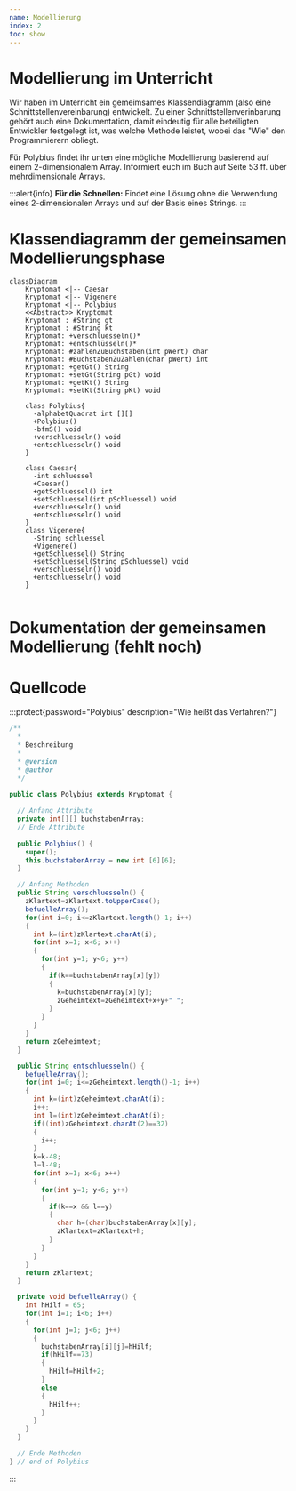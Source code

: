 ```yaml
---
name: Modellierung
index: 2
toc: show
---
```


# Modellierung im Unterricht
Wir haben im Unterricht ein gemeimsames Klassendiagramm (also eine Schnittstellenvereinbarung) entwickelt. Zu einer Schnittstellenverinbarung gehört auch eine Dokumentation, damit eindeutig für alle beteiligten Entwickler festgelegt ist, was welche Methode leistet, wobei das "Wie" den Programmierern obliegt.

Für Polybius findet ihr unten eine mögliche Modellierung basierend auf einem 2-dimensionalem Array. Informiert euch im Buch auf Seite 53 ff. über mehrdimensionale Arrays.

:::alert{info}
**Für die Schnellen:** Findet eine Lösung ohne die Verwendung eines 2-dimensionalen Arrays und auf der Basis eines Strings.
:::

# Klassendiagramm der gemeinsamen Modellierungsphase
```mermaid
classDiagram
    Kryptomat <|-- Caesar
    Kryptomat <|-- Vigenere
    Kryptomat <|-- Polybius
    <<Abstract>> Kryptomat
    Kryptomat : #String gt
    Kryptomat : #String kt
    Kryptomat: +verschluesseln()*
    Kryptomat: +entschlüsseln()*
    Kryptomat: #zahlenZuBuchstaben(int pWert) char
    Kryptomat: #BuchstabenZuZahlen(char pWert) int
    Kryptomat: +getGt() String
    Kryptomat: +setGt(String pGt) void
    Kryptomat: +getKt() String
    Kryptomat: +setKt(String pKt) void

    class Polybius{
      -alphabetQuadrat int [][]
      +Polybius()
      -bfmS() void
      +verschluesseln() void
      +entschluesseln() void
    }

    class Caesar{
      -int schluessel
      +Caesar()
      +getSchluessel() int
      +setSchluessel(int pSchluessel) void 
      +verschluesseln() void
      +entschluesseln() void
    }
    class Vigenere{
      -String schluessel
      +Vigenere()
      +getSchluessel() String
      +setSchluessel(String pSchluessel) void
      +verschluesseln() void
      +entschluesseln() void
    }
    
```


# Dokumentation der gemeinsamen Modellierung (fehlt noch)

# Quellcode
:::protect{password="Polybius" description="Wie heißt das Verfahren?"}
```java
/**
  *
  * Beschreibung
  *
  * @version 
  * @author 
  */

public class Polybius extends Kryptomat {
  
  // Anfang Attribute
  private int[][] buchstabenArray;
  // Ende Attribute
  
  public Polybius() {
    super();
    this.buchstabenArray = new int [6][6];
  }

  // Anfang Methoden
  public String verschluesseln() {
    zKlartext=zKlartext.toUpperCase();
    befuelleArray();
    for(int i=0; i<=zKlartext.length()-1; i++)
    {
      int k=(int)zKlartext.charAt(i);
      for(int x=1; x<6; x++)
      {
        for(int y=1; y<6; y++)
        {
          if(k==buchstabenArray[x][y])
          {
            k=buchstabenArray[x][y];
            zGeheimtext=zGeheimtext+x+y+" ";
          }
        }
      }
    }
    return zGeheimtext;
  }

  public String entschluesseln() {
    befuelleArray();
    for(int i=0; i<=zGeheimtext.length()-1; i++)
    {
      int k=(int)zGeheimtext.charAt(i);      
      i++;
      int l=(int)zGeheimtext.charAt(i);      
      if((int)zGeheimtext.charAt(2)==32)     
      {
        i++;                                        
      }
      k=k-48;
      l=l-48;
      for(int x=1; x<6; x++)
      {
        for(int y=1; y<6; y++)
        {
          if(k==x && l==y)
          {
            char h=(char)buchstabenArray[x][y];
            zKlartext=zKlartext+h;
          }
        }              
      }
    }
    return zKlartext;
  }

  private void befuelleArray() {
    int hHilf = 65;
    for(int i=1; i<6; i++)
    {
      for(int j=1; j<6; j++)
      {
        buchstabenArray[i][j]=hHilf;
        if(hHilf==73)
        {
          hHilf=hHilf+2;
        }
        else
        {
          hHilf++;
        }
      }
    }
  }

  // Ende Methoden
} // end of Polybius
```
:::

